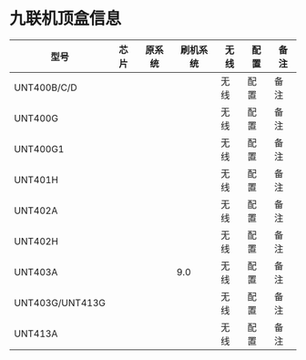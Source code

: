 <!DOCTYPE html>
<html lang="en">
<body>
    <h1>九联机顶盒信息</h1>
    <table>
        <thead>
            <tr>
                <th>型号</th>
                <th>芯片</th>
                <th>原系统</th>
                <th>刷机系统</th>
                <th>无线</th>
                <th>配置</th>
                <th>备注</th>
            </tr>
        </thead>
        <tbody>
             <tr>
                <td>UNT400B/C/D</td>
                <td></td>
                <td></td>
                <td></td>
                <td>无线</td>
                <td>配置</td>
                <td>备注</td>
            </tr>
            <tr>
                <td>UNT400G</td>
                <td></td>
                <td></td>
                <td></td>
                <td>无线</td>
                <td>配置</td>
                <td>备注</td>
            </tr>
            <tr>
                <td>UNT400G1</td>
                <td></td>
                <td></td>
                <td></td>
                <td>无线</td>
                <td>配置</td>
                <td>备注</td>
            </tr>
            <tr>
                <td>UNT401H</td>
                <td></td>
                <td></td>
                <td></td>
                <td>无线</td>
                <td>配置</td>
                <td>备注</td>
            </tr>
            <tr>
                <td>UNT402A</td>
                <td></td>
                <td></td>
                <td></td>
                <td>无线</td>
                <td>配置</td>
                <td>备注</td>
            </tr>
            <tr>
                <td>UNT402H</td>
                <td></td>
                <td></td>
                <td></td>
                <td>无线</td>
                <td>配置</td>
                <td>备注</td>
            </tr>
            <tr>
                <td>UNT403A</td>
                <td></td>
                <td></td>
                <td>9.0</td>
                <td>无线</td>
                <td>配置</td>
                <td>备注</td>
            </tr>
            <tr>
                <td>UNT403G/UNT413G</td>
                <td></td>
                <td></td>
                <td></td>
                <td>无线</td>
                <td>配置</td>
                <td>备注</td>
            </tr>
            <tr>
                <td>UNT413A</td>
                <td></td>
                <td></td>
                <td></td>
                <td>无线</td>
                <td>配置</td>
                <td>备注</td>
            </tr>
        </tbody>
    </table>
</body>
</html>
